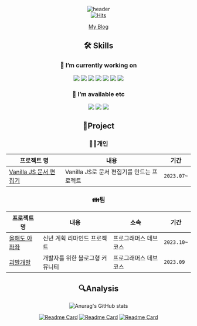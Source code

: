 <div align="center">
  
![header](https://capsule-render.vercel.app/api?type=waving&color=gradient&customColorList=0,2,2,5,30&height=200&section=header&text=AHN%20HYE%20SU&fontSize=60&animation=fadeIn&fontAlignY=35)<br>
[![Hits](https://hits.seeyoufarm.com/api/count/incr/badge.svg?url=https%3A%2F%2Fgithub.com%2Fsuehdn&count_bg=%23DAD2E9&title_bg=%23D4A7FB&icon=&icon_color=%23E7E7E7&title=github&edge_flat=false)](https://hits.seeyoufarm.com)
<br>

[My Blog](https://useyhnha.tistory.com/)

## 🛠 Skills 
### 🔭 I’m currently working on 
<div>
  <img src="https://img.shields.io/badge/javascript-F7DF1E?style=for-the-badge&logo=javascript&logoColor=black">
  <img src="https://img.shields.io/badge/typescript-3178C6?style=for-the-badge&logo=typescript&logoColor=white">
  <img src="https://img.shields.io/badge/react-61DAFB?style=for-the-badge&logo=react&logoColor=black">
  <img src="https://img.shields.io/badge/html5-E34F26?style=for-the-badge&logo=html5&logoColor=white">
  <img src="https://img.shields.io/badge/css-1572B6?style=for-the-badge&logo=css3&logoColor=white">
  <img src="https://img.shields.io/badge/TanStackquery-FF4154?style=for-the-badge&logo=reactquery&logoColor=white">
  <img src="https://img.shields.io/badge/next.js-000000?style=for-the-badge&logo=nextdotjs&logoColor=white">
</div>

### 💬 I’m available etc
<div>
  <img src="https://img.shields.io/badge/notion-ffffff?style=for-the-badge&logo=notion&logoColor=black">
  <img src="https://img.shields.io/badge/github-8e3a94?style=for-the-badge&logo=github&logoColor=white">
  <img src="https://img.shields.io/badge/figma-F24E1E?style=for-the-badge&logo=figma&logoColor=white">
</div>

## 📌Project
### 🧍‍♀️개인
|프로젝트 명|내용|기간|
|---|-----|--|
|[Vanilla JS 문서 편집기](https://github.com/suehdn/VanillaJS_editor)|Vanilla JS로 문서 편집기를 만드는 프로젝트|`2023.07~`|
### 👪︎팀
|프로젝트 명|내용|소속|기간|
|---|-----|----|--|
|[올해도 아좌좌](https://github.com/New-Barams/this-year-ajaja-fe)|신년 계획 리마인드 프로젝트|프로그래머스 데브코스|`2023.10~`|
|[괴발개발](https://github.com/suehdn/FEDC4_SCRAWL_Yohan)|개발자를 위한 블로그형 커뮤니티|프로그래머스 데브코스|`2023.09`|


## 🔍Analysis
![Anurag's GitHub stats](https://github-readme-stats.vercel.app/api?username=suehdn&show_icons=true&theme=buefy)<br>

[![Readme Card](https://github-readme-stats.vercel.app/api/pin/?username=suehdn&repo=VanillaJS_editor&show_owner=true&theme=buefy)](https://github.com/suehdn/VanillaJS_editor)
[![Readme Card](https://github-readme-stats.vercel.app/api/pin/?username=New-Barams&repo=this-year-ajaja-fe&show_owner=true&theme=buefy)](https://github.com/New-Barams/this-year-ajaja-fe)
[![Readme Card](https://github-readme-stats.vercel.app/api/pin/?username=prgrms-fe-devcourse&repo=FEDC4_SCRAWL_Yohan&show_owner=true&theme=buefy)](https://github.com/prgrms-fe-devcourse/FEDC4_SCRAWL_Yohan)

<!--[![Readme Card](https://github-readme-stats.vercel.app/api/pin/?username=suehdn&repo=suehdn.github.io&show_owner=true&theme=buefy)](https://github.com/suehdn/suehdn.github.io)-->
<!--[![Readme Card](https://github-readme-stats.vercel.app/api/pin/?username=golagola2020&repo=hango-arduino&show_owner=true&theme=buefy)](https://github.com/golagola2020/hango-arduino)
[![Readme Card](https://github-readme-stats.vercel.app/api/pin/?username=golagola2020&repo=hango-raspberry-pi&show_owner=true&theme=buefy)](https://github.com/golagola2020/hango-raspberry-pi)-->
<!--
**suehdn/suehdn** is a ✨ _special_ ✨ repository because its `README.md` (this file) appears on your GitHub profile.

Here are some ideas to get you started:

- 🔭 I’m currently working on ...
- 🌱 I’m currently learning ...
- 👯 I’m looking to collaborate on ...
- 🤔 I’m looking for help with ...
- 💬 Ask me about ...
- 📫 How to reach me: ...
- 😄 Pronouns: ...
- ⚡ Fun fact: ...
https://github.com/anuraghazra/github-readme-stats/blob/master/docs/readme_kr.md#%EC%BB%A4%EC%8A%A4%ED%84%B0%EB%A7%88%EC%9D%B4%EC%A7%95
-->
</div>
